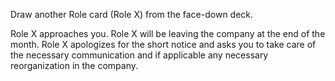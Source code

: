 Draw another Role card (Role X) from the face-down deck.

Role X approaches you. Role X will be leaving the company at the end of the month. Role X apologizes for the short notice and asks you to take care of the necessary communication and if applicable any necessary reorganization in the company.
